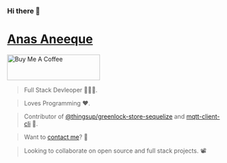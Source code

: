 ### Hi there 👋

# [Anas Aneeque](https://github.com/Anasnew99)


<a href="https://www.buymeacoffee.com/anasnew99" target="_blank"><img src="https://cdn.buymeacoffee.com/buttons/v2/default-yellow.png" alt="Buy Me A Coffee" style="height: 60px !important;width: 217px !important;" ></a>


> Full Stack Devleoper 🧑🏻‍🏫.

> Loves Programming ❤️.

> Contributor of [@thingsup/greenlock-store-sequelize](https://github.com/thingsup/greenlock-sql-manager) and [mqtt-client-cli](https://github.com/Anasnew99/mqtt-cli) 🛂.

> Want to [contact me](mailto:anasnew99@gmail.com)? 📧

> Looking to collaborate on open source and full stack projects. 📽️


